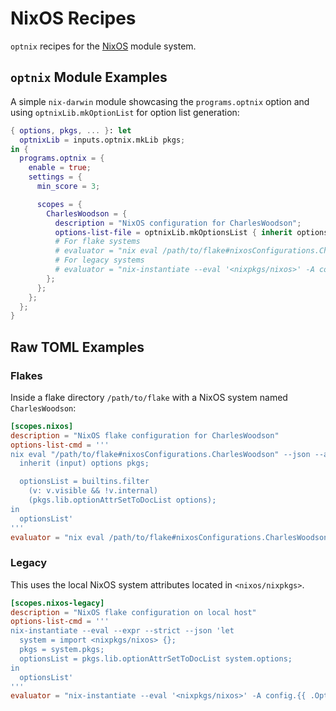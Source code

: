 # NixOS Recipes

`optnix` recipes for the [NixOS](https://nixos.org) module system.

## `optnix` Module Examples

A simple `nix-darwin` module showcasing the `programs.optnix` option and using
`optnixLib.mkOptionList` for option list generation:

```nix
{ options, pkgs, ... }: let
  optnixLib = inputs.optnix.mkLib pkgs;
in {
  programs.optnix = {
    enable = true;
    settings = {
      min_score = 3;

      scopes = {
        CharlesWoodson = {
          description = "NixOS configuration for CharlesWoodson";
          options-list-file = optnixLib.mkOptionsList { inherit options; };
          # For flake systems
          # evaluator = "nix eval /path/to/flake#nixosConfigurations.CharlesWoodson.config.{{ .Option }}";
          # For legacy systems
          # evaluator = "nix-instantiate --eval '<nixpkgs/nixos>' -A config.{{ .Option }}";
        };
      };
    };
  };
}
```

## Raw TOML Examples

### Flakes

Inside a flake directory `/path/to/flake` with a NixOS system named
`CharlesWoodson`:

```toml
[scopes.nixos]
description = "NixOS flake configuration for CharlesWoodson"
options-list-cmd = '''
nix eval "/path/to/flake#nixosConfigurations.CharlesWoodson" --json --apply 'input: let
  inherit (input) options pkgs;

  optionsList = builtins.filter
    (v: v.visible && !v.internal)
    (pkgs.lib.optionAttrSetToDocList options);
in
  optionsList'
'''
evaluator = "nix eval /path/to/flake#nixosConfigurations.CharlesWoodson.config.{{ .Option }}"
```

### Legacy

This uses the local NixOS system attributes located in `<nixos/nixpkgs>`.

```toml
[scopes.nixos-legacy]
description = "NixOS flake configuration on local host"
options-list-cmd = '''
nix-instantiate --eval --expr --strict --json 'let
  system = import <nixpkgs/nixos> {};
  pkgs = system.pkgs;
  optionsList = pkgs.lib.optionAttrSetToDocList system.options;
in
  optionsList'
'''
evaluator = "nix-instantiate --eval '<nixpkgs/nixos>' -A config.{{ .Option }}"
```

